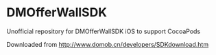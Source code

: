 DMOfferWallSDK
==============
Unofficial repository for DMOfferWallSDK iOS to support CocoaPods

Downloaded from http://www.domob.cn/developers/SDKdownload.htm

